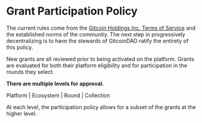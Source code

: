 # Grant Participation Policy

The current rules come from the [Gitcoin Holdings Inc. Terms of Service](https://gitcoin.co/legal/terms) and the established norms of the community. The next step in progressively decentralizing is to have the stewards of GitcoinDAO ratify the entirety of this policy.

New grants are all reviewed prior to being activated on the platform. Grants are evaluated for both their platform eligibility and for participation in the rounds they select.

**There are multiple levels for approval.**

Platform | Ecosystem | Round | Collection

At each level, the participation policy allows for a subset of the grants at the higher level.
